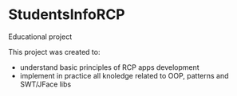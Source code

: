 # StudentsInfoRCP
Educational project

This project was created to: <br>
- understand basic principles of RCP apps development<br>
- implement in practice all knoledge related to OOP, patterns and SWT/JFace libs
